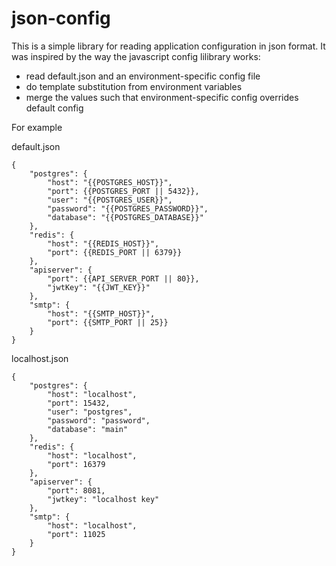 # json-config

This is a simple library for reading application configuration in json format. It was inspired by the way the javascript config lilibrary works:
  - read default.json and an environment-specific config file
  - do template substitution from environment variables
  - merge the values such that environment-specific config overrides default config

For example

default.json
```
{
    "postgres": { 
        "host": "{{POSTGRES_HOST}}",
        "port": {{POSTGRES_PORT || 5432}},
        "user": "{{POSTGRES_USER}}",
        "password": "{{POSTGRES_PASSWORD}}",
        "database": "{{POSTGRES_DATABASE}}" 
    },
    "redis": {
        "host": "{{REDIS_HOST}}",
        "port": {{REDIS_PORT || 6379}}
    },
    "apiserver": {
        "port": {{API_SERVER_PORT || 80}},
        "jwtKey": "{{JWT_KEY}}"
    },
    "smtp": {
        "host": "{{SMTP_HOST}}",
        "port": {{SMTP_PORT || 25}}
    }
}
```

localhost.json
```
{
    "postgres": {
        "host": "localhost",
        "port": 15432,
        "user": "postgres",
        "password": "password",
        "database": "main" 
    },
    "redis": {
        "host": "localhost",
        "port": 16379
    },
    "apiserver": {
        "port": 8081,
        "jwtkey": "localhost key"
    },
    "smtp": {
        "host": "localhost",
        "port": 11025
    }
}
```


